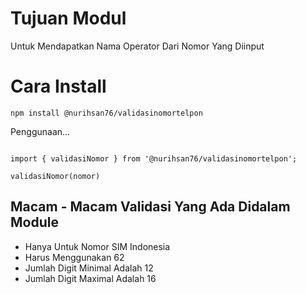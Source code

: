 # Tujuan Modul

Untuk Mendapatkan Nama Operator Dari Nomor Yang Diinput

# Cara Install

`npm install @nurihsan76/validasinomortelpon`

Penggunaan...

```

import { validasiNomor } from '@nurihsan76/validasinomortelpon';

validasiNomor(nomor)

```

## Macam - Macam Validasi Yang Ada Didalam Module

* Hanya Untuk Nomor SIM Indonesia
* Harus Menggunakan 62
* Jumlah Digit Minimal Adalah 12
* Jumlah Digit Maximal Adalah 16